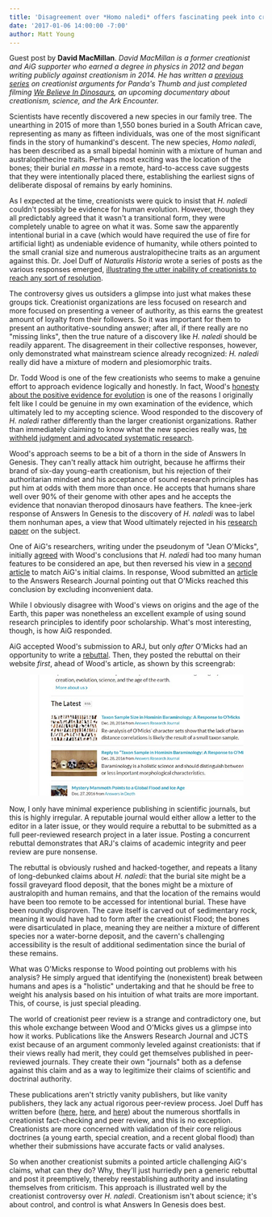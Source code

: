 ```yaml
---
title: 'Disagreement over *Homo naledi* offers fascinating peek into creationist peer review'
date: '2017-01-06 14:00:00 -7:00'
author: Matt Young
---
```

Guest post by **David MacMillan**. *David MacMillan is a former creationist and AiG supporter who earned a degree in physics in 2012 and began writing publicly against creationism in 2014. He has written a [previous series](https://pandasthumb.org/archives/2014/05/understanding-c.html) on creationist arguments for Panda's Thumb and just completed filming [We Believe In Dinosaurs](https://www.indiegogo.com/projects/we-believe-in-dinosaurs-science), an upcoming documentary about creationism, science, and the Ark Encounter.*

Scientists have recently discovered a new species in our family tree. The unearthing in 2015 of more than 1,550 bones buried in a South African cave, representing as many as fifteen individuals, was one of the most significant finds in the story of humankind's descent. The new species, *Homo naledi*, has been described as a small bipedal hominin with a mixture of human and australopithecine traits. Perhaps most exciting was the location of the bones; their  burial *en masse* in a remote, hard-to-access cave suggests that they were intentionally placed there, establishing the earliest signs of deliberate disposal of remains by early hominins.

As I expected at the time, creationists were quick to insist that *H. naledi* couldn't possibly be evidence for human evolution. However, though they all predictably agreed that it wasn't a transitional form, they were completely unable to agree on what it was. Some saw the apparently intentional burial in a cave (which would have required the use of fire for artificial light) as undeniable evidence of humanity, while others pointed to the small cranial size and numerous australopithecine traits as an argument against this. Dr. Joel Duff of *Naturalis Historia* wrote a series of posts as the various responses emerged, [illustrating the utter inability of creationists to reach any sort of resolution](https://thenaturalhistorian.com/2015/11/20/bones-of-contention-iv-a-yec-homo-naledi-fossil-status-scorecard/).

The controversy gives us outsiders a glimpse into just what makes these groups tick. Creationist organizations are less focused on research and more focused on presenting a veneer of authority, as this earns the greatest amount of loyalty from their followers. So it was important for them to present an authoritative-sounding answer; after all, if there really are no "missing links", then the true nature of a discovery like *H. naledi* should be readily apparent. The disagreement in their collective responses, however, only demonstrated what mainstream science already recognized: *H. naledi* really did have a mixture of modern and plesiomorphic traits.

<!--more--> 

Dr. Todd Wood is one of the few creationists who seems to make a genuine effort to approach evidence logically and honestly. In fact, Wood's [honesty about the positive evidence for evolution](http://toddcwood.blogspot.com/2009/09/truth-about-evolution.html) is one of the reasons I originally felt like I could be genuine in my own examination of the evidence, which ultimately led to my accepting science. Wood responded to the discovery of *H. naledi* rather differently than the larger creationist organizations. Rather than immediately claiming to know what the new species really was, [he withheld judgment and advocated systematic research](https://thenaturalhistorian.com/2015/09/15/bones-of-contention-young-earth-creationists-respond-to-homo-naledi-fossils/).

Wood's approach seems to be a bit of a thorn in the side of Answers In Genesis. They can't really attack him outright, because he affirms their brand of six-day young-earth creationism, but his rejection of their authoritarian mindset and his acceptance of sound research principles has put him at odds with them more than once. He accepts that humans share well over 90% of their genome with other apes and he accepts the evidence that nonavian theropod dinosaurs have feathers. The knee-jerk response of Answers In Genesis to the discovery of *H. naledi* was to label them nonhuman apes, a view that Wood ultimately rejected in his [research paper](http://www.coresci.org/jcts/index.php/jctsb/article/view/44) on the subject.

One of AiG's researchers, writing under the pseudonym of "Jean O'Micks", initially [agreed](http://www.coresci.org/jcts/index.php/jctsb/article/view/43) with Wood's conclusions that *H. naledi* had too many human features to be considered an ape, but then reversed his view in a [second article](https://answersingenesis.org/human-evolution/homo-naledi-not-part-of-human-holobaramin/) to match AiG's initial claims. In response, Wood submitted an [article](https://answersingenesis.org/creation-science/baraminology/taxon-sample-size-in-hominin-baraminology-response-to-omicks/) to the Answers Research Journal pointing out that O'Micks reached this conclusion by excluding inconvenient data.

While I obviously disagree with Wood's views on origins and the age of the Earth, this paper was nonetheless an excellent example of using sound research principles to identify poor scholarship. What's most interesting, though, is how AiG responded.

AiG accepted Wood's submission to ARJ, but only *after* O'Micks had an opportunity to write a [rebuttal](https://answersingenesis.org/creation-science/baraminology/reply-taxon-sample-size-in-hominin-baraminology-response-to-omicks/). Then, they posted the rebuttal on their website *first*, ahead of Wood's article, as shown by this screengrab:

<figure>
<img src="/uploads/2017/MacMillan_Creationist_Peer_Review_600.jpg" alt="Screen grab"/>
</figure>


Now, I only have minimal experience publishing in scientific journals, but this is highly irregular. A reputable journal would either allow a letter to the editor in a later issue, or they would require a rebuttal to be submitted as a full peer-reviewed research project in a later issue. Posting a concurrent rebuttal demonstrates that ARJ's claims of academic integrity and peer review are pure nonsense.

The rebuttal is obviously rushed and hacked-together, and repeats a litany of long-debunked claims about *H. naledi*: that the burial site might be a fossil graveyard flood deposit, that the bones might be a mixture of australopith and human remains, and that the location of the remains would have been too remote to be accessed for intentional burial. These have been roundly disproven. The cave itself is carved out of sedimentary rock, meaning it would have had to form after the creationist Flood; the bones were disarticulated in place, meaning they are neither a mixture of different species nor a water-borne deposit, and the cavern's challenging accessibility is the result of additional sedimentation since the burial of these remains.

What was O'Micks response to Wood pointing out problems with his analysis? He simply argued that identifying the (nonexistent) break between humans and apes is a "holistic" undertaking and that he should be free to weight his analysis based on his intuition of what traits are more important. This, of course, is just special pleading.

The world of creationist peer review is a strange and contradictory one, but this whole exchange between Wood and O'Micks gives us a glimpse into how it works. Publications like the Answers Research Journal and JCTS exist because of an argument commonly leveled against creationists: that if their views really had merit, they could get themselves published in peer-reviewed journals. They create their own "journals" both as a defense against this claim and as a way to legitimize their claims of scientific and doctrinal authority.

These publications aren't strictly vanity publishers, but like vanity publishers, they lack any actual rigorous peer-review process. Joel Duff has written before ([here](https://thenaturalhistorian.com/2015/08/31/when-peer-review-lets-you-down-a-yec-quote-problem/), [here](https://thenaturalhistorian.com/2016/02/18/when-peer-review-lets-you-down-again-another-yec-fact-checking-problem/), and [here](https://thenaturalhistorian.com/2017/01/04/mixed-messages-confusion-over-the-origin-of-sea-otters-at-answers-in-genesis/)) about the numerous shortfalls in creationist fact-checking and peer review, and this is no exception. Creationists are more concerned with validation of their core religious doctrines (a young earth, special creation, and a recent global flood) than whether their submissions have accurate facts or valid analyses.

So when another creationist submits a pointed article challenging AiG's claims, what can they do? Why, they'll just hurriedly pen a generic rebuttal and post it preemptively, thereby reestablishing authority and insulating themselves from criticism. This approach is illustrated well by the creationist controversy over *H. naledi*. Creationism isn't about science; it's about control, and control is what Answers In Genesis does best.
